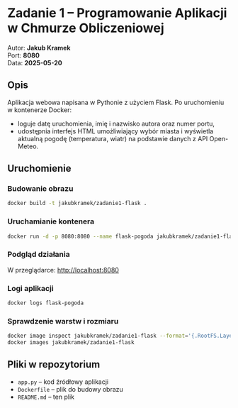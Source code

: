 # Zadanie 1 – Programowanie Aplikacji w Chmurze Obliczeniowej

Autor: **Jakub Kramek**  
Port: **8080**  
Data: **2025-05-20**

## Opis

Aplikacja webowa napisana w Pythonie z użyciem Flask. Po uruchomieniu w kontenerze Docker:
- loguje datę uruchomienia, imię i nazwisko autora oraz numer portu,
- udostępnia interfejs HTML umożliwiający wybór miasta i wyświetla aktualną pogodę (temperatura, wiatr) na podstawie danych z API Open-Meteo.

## Uruchomienie

### Budowanie obrazu

```bash
docker build -t jakubkramek/zadanie1-flask .
```

### Uruchamianie kontenera

```bash
docker run -d -p 8080:8080 --name flask-pogoda jakubkramek/zadanie1-flask
```

### Podgląd działania

W przeglądarce: [http://localhost:8080](http://localhost:8080)

### Logi aplikacji

```bash
docker logs flask-pogoda
```

### Sprawdzenie warstw i rozmiaru

```bash
docker image inspect jakubkramek/zadanie1-flask --format='{.RootFS.Layers}'
docker images jakubkramek/zadanie1-flask
```

## Pliki w repozytorium

- `app.py` – kod źródłowy aplikacji
- `Dockerfile` – plik do budowy obrazu
- `README.md` – ten plik
